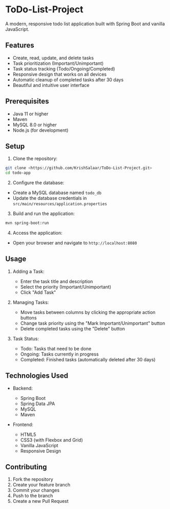 # ToDo-List-Project
A modern, responsive todo list application built with Spring Boot and vanilla JavaScript.

## Features

- Create, read, update, and delete tasks
- Task prioritization (Important/Unimportant)
- Task status tracking (Todo/Ongoing/Completed)
- Responsive design that works on all devices
- Automatic cleanup of completed tasks after 30 days
- Beautiful and intuitive user interface

## Prerequisites

- Java 11 or higher
- Maven
- MySQL 8.0 or higher
- Node.js (for development)

## Setup

1. Clone the repository:
```bash
git clone <https://github.com/KrishSalaar/ToDo-List-Project.git>
cd todo-app
```

2. Configure the database:
- Create a MySQL database named `todo_db`
- Update the database credentials in `src/main/resources/application.properties`

3. Build and run the application:
```bash
mvn spring-boot:run
```

4. Access the application:
- Open your browser and navigate to `http://localhost:8080`

## Usage

1. Adding a Task:
   - Enter the task title and description
   - Select the priority (Important/Unimportant)
   - Click "Add Task"

2. Managing Tasks:
   - Move tasks between columns by clicking the appropriate action buttons
   - Change task priority using the "Mark Important/Unimportant" button
   - Delete completed tasks using the "Delete" button

3. Task Status:
   - Todo: Tasks that need to be done
   - Ongoing: Tasks currently in progress
   - Completed: Finished tasks (automatically deleted after 30 days)

## Technologies Used

- Backend:
  - Spring Boot
  - Spring Data JPA
  - MySQL
  - Maven

- Frontend:
  - HTML5
  - CSS3 (with Flexbox and Grid)
  - Vanilla JavaScript
  - Responsive Design

## Contributing

1. Fork the repository
2. Create your feature branch
3. Commit your changes
4. Push to the branch
5. Create a new Pull Request 
